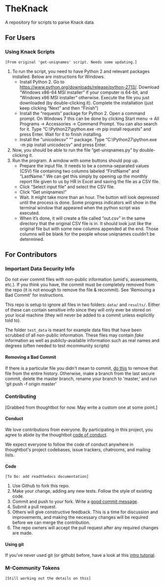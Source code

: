 # TheKnack
A repository for scripts to parse Knack data.

## For Users

### Using Knack Scripts
    [From original 'get-uniqnames' script. Needs some updating.]

1. To run the script, you need to have Python 2 and relevant packages installed. Below are instructions for Windows.
    * Install Python 2.
    Go to https://www.python.org/downloads/release/python-2713/.
    Download “Windows x86-64 MSI installer” if your computer is 64-bit, and “Windows x86 MSI installer” otherwise.
    Execute the file you just downloaded (by double-clicking it).
    Complete the installation (just keep clicking “Next” and then “Finish”)
    * Install the “requests” package for Python 2.
    Open a command prompt. On Windows 7 this can be done by clicking Start menu -> All Programs -> Accessories -> Command Prompt. You can also search for it.
    Type “C:\Python27\python.exe -m pip install requests” and press Enter. Wait for it to finish installing.
    * Install the "unicodecsv" "" package.
    Type “C:\Python27\python.exe -m pip install unicodecsv” and press Enter.
2. Now, you should be able to run the file “get-uniqnames.py” by double-clicking it.
3. Run the program. A window with some buttons should pop up.
    * Prepare the input file. It needs to be a comma-separated values (CSV) file containing two columns labeled “FirstName” and “LastName.” We can get this simply by opening up the monthly report file given to us by HR in Excel and saving the file as a CSV file.
    * Click “Select input file” and select the CSV file.
    * Click “Get uniqnames!”
    * Wait. It might take more than an hour. The button will look depressed until the process is done. Some progress indicators will show in the terminal window that appeared when the python script was executed.
    * When it’s done, it will create a file called “out.csv” in the same directory that the original CSV file is in. It should look just like the original file but with some new columns appended at the end. Those columns will be blank for the people whose uniqnames couldn’t be determined.

## For Contributors

### Important Data Security Info
Do not *ever* commit files with non-public information (umid's, assessments, etc.). If you think you have, the commit must be completely removed from the repo (it is not enough to remove the file & recommit). See 'Removing a Bad Commit' for instructions.

This repo is setup to ignore all files in two folders: ``data/`` and ``results/``. Either of these can contain sensitive info since they will only ever be stored on your local machine (they will never be added to a commit unless explicitly told to).

The folder ``test_data`` is meant for example data files that have been scrubbed of all non-public information. These files may contain *fake* information as well as publicly-available information such as real names and degrees (often needed to test mcommunity scripts)

#### Removing a Bad Commit
If there is a particular file you didn't mean to commit, [do this](https://help.github.com/articles/removing-sensitive-data-from-a-repository/) to remove that file from the entire history. Otherwise, make a branch from the last secure commit, delete the master branch, rename your branch to 'master,' and run 'git push -f origin master'

### Contributing
[Grabbed from thoughtbot for now. May write a custom one at some point.]

#### Conduct
We love contributions from everyone. By participating in this project, you agree to abide by the thoughtbot [code of conduct](https://thoughtbot.com/open-source-code-of-conduct).

We expect everyone to follow the code of conduct anywhere in thoughtbot's project codebases, issue trackers, chatrooms, and mailing lists.


#### Code
    [To Do: add readthedocs documentation]
1. Use Github to fork this repo.
2. Make your change, adding any new tests. Follow the style of existing code.
3. Commit and push to your fork. Write a [good commit message](http://tbaggery.com/2008/04/19/a-note-about-git-commit-messages.html).
4. Submit a pull request.
5. Others will give constructive feedback. This is a time for discussion and improvements, and making the necessary changes will be required before we can merge the contribution.
6. The repo owners will accept the pull request after any required changes are made.


#### Using git
If you've never used git (or github) before, have a look at this [intro tutorial](https://product.hubspot.com/blog/git-and-github-tutorial-for-beginners).


### M-Community Tokens
    [Still working out the details on this]
